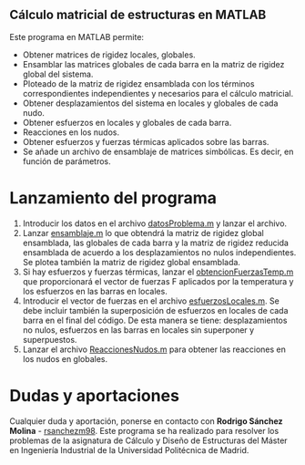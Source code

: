 ## Cálculo matricial de estructuras en MATLAB
Este programa en MATLAB permite:
* Obtener matrices de rigidez locales, globales. 
* Ensamblar las matrices globales de cada barra en la matriz de rigidez global del sistema. 
* Ploteado de la matriz de rigidez ensamblada con los términos correspondientes independientes y necesarios para el cálculo matricial.
* Obtener desplazamientos del sistema en locales y globales de cada nudo. 
* Obtener esfuerzos en locales y globales de cada barra.
* Reacciones en los nudos. 
* Obtener esfuerzos y fuerzas térmicas aplicados sobre las barras.
* Se añade un archivo de ensamblaje de matrices simbólicas. Es decir, en función de parámetros. 



# Lanzamiento del programa
1. Introducir los datos en el archivo [datosProblema.m](https://github.com/rsanchezm98/calculo-matricial-estructuras/blob/mejora-1/datosProblema.m) y lanzar el archivo.
2. Lanzar [ensamblaje.m](https://github.com/rsanchezm98/calculo-matricial-estructuras/blob/mejora-1/ensamblaje.m) lo que obtendrá la matriz de rigidez global ensamblada, las globales de cada barra y la matriz de rigidez reducida ensamblada de acuerdo a los desplazamientos no nulos independientes. Se plotea también la matriz de rigidez global ensamblada.
2. Si hay esfuerzos y fuerzas térmicas, lanzar el [obtencionFuerzasTemp.m](https://github.com/rsanchezm98/calculo-matricial-estructuras/blob/mejora-1/obtencionFuerzasTemp.m) que proporcionará el vector de fuerzas F aplicados por la temperatura y los esfuerzos en las barras en locales.
2. Introducir el vector de fuerzas en el archivo [esfuerzosLocales.m](https://github.com/rsanchezm98/calculo-matricial-estructuras/blob/main/esfuerzosLocales.m). Se debe incluir también la superposición de esfuerzos en locales de cada barra en el final del código. De esta manera se tiene: desplazamientos no nulos, esfuerzos en las barras en locales sin superponer y superpuestos. 
3. Lanzar el archivo [ReaccionesNudos.m](https://github.com/rsanchezm98/calculo-matricial-estructuras/blob/main/ReaccionesNudos.m) para obtener las reacciones en los nudos en globales. 

# Dudas y aportaciones
Cualquier duda y aportación, ponerse en contacto con **Rodrigo Sánchez Molina** - [rsanchezm98](https://github.com/rsanchezm98). Este programa se ha realizado para resolver los problemas de la asignatura de Cálculo y Diseño de Estructuras del Máster en Ingeniería Industrial de la Universidad Politécnica de Madrid. 
